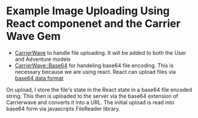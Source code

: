 # Example Image Uploading Using React componenet and the Carrier Wave Gem


* [CarrierWave](https://github.com/carrierwaveuploader/carrierwave) to handle file uploading. It will be 
added to both the User and Adventure models
* [CarrierWave::Base64](https://github.com/lebedev-yury/carrierwave-base64) for handeling base64 file encoding.
This is necessary because we are using react. React can upload files via [base64 data format](https://medium.com/@greggawatt/simple-file-uploads-in-react-js-backbone-js-and-rails-7a4ab43c7e27)


On upload, I store the file's state in the React state in a base64 file encoded string. This then is uploaded to the server via the base64 extension of Carrierwave and converts it into a URL. The initial upload is read into base64 form via javascripts FileReader library. 
